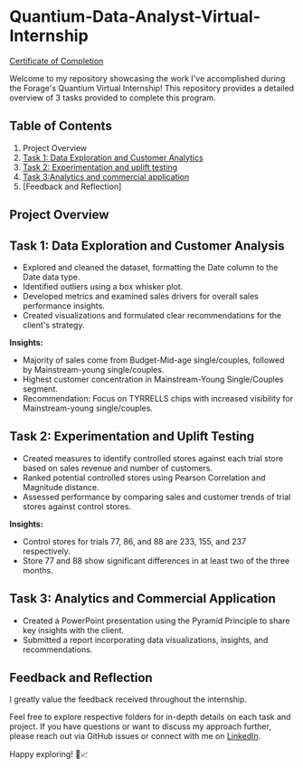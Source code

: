 # Quantium-Data-Analyst-Virtual-Internship

[Certificate of Completion](https://forage-uploads-prod.s3.amazonaws.com/completion-certificates/Quantium/NkaC7knWtjSbi6aYv_Quantium_JHeC6a7tzzPokKo5h_1705677723121_completion_certificate.pdf)

Welcome to my repository showcasing the work I've accomplished during the Forage's Quantium Virtual Internship! This repository provides a detailed overview of 3 tasks provided to complete this program.

## Table of Contents

1. Project Overview
2. [Task 1: Data Exploration and Customer Analytics](https://github.com/talibizhar1/Quantium-Data-Analyst-Virtual-Internship/tree/main/task1)
3. [Task 2: Experimentation and uplift testing](https://github.com/talibizhar1/Quantium-Data-Analyst-Virtual-Internship/tree/main/Task%202)
4. [Task 3:Analytics and commercial application
 ](#task-3-advanced-analytics-applications)
5. [Feedback and Reflection]

## Project Overview

## Task 1: Data Exploration and Customer Analysis

- Explored and cleaned the dataset, formatting the Date column to the Date data type.
- Identified outliers using a box whisker plot.
- Developed metrics and examined sales drivers for overall sales performance insights.
- Created visualizations and formulated clear recommendations for the client's strategy.

**Insights:**
- Majority of sales come from Budget-Mid-age single/couples, followed by Mainstream-young single/couples.
- Highest customer concentration in Mainstream-Young Single/Couples segment.
- Recommendation: Focus on TYRRELLS chips with increased visibility for Mainstream-young single/couples.

## Task 2: Experimentation and Uplift Testing

- Created measures to identify controlled stores against each trial store based on sales revenue and number of customers.
- Ranked potential controlled stores using Pearson Correlation and Magnitude distance.
- Assessed performance by comparing sales and customer trends of trial stores against control stores.

**Insights:**
- Control stores for trials 77, 86, and 88 are 233, 155, and 237 respectively.
- Store 77 and 88 show significant differences in at least two of the three months.

## Task 3: Analytics and Commercial Application

- Created a PowerPoint presentation using the Pyramid Principle to share key insights with the client.
- Submitted a report incorporating data visualizations, insights, and recommendations.

## Feedback and Reflection

I greatly value the feedback received throughout the internship.

Feel free to explore respective folders for in-depth details on each task and project. If you have questions or want to discuss my approach further, please reach out via GitHub issues or connect with me on [LinkedIn](https://www.linkedin.com/in/talib-izhar/).

Happy exploring! 🚀📈

